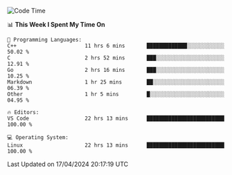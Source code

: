 
<!--START_SECTION:waka-->
![Code Time](http://img.shields.io/badge/Code%20Time-510%20hrs%2029%20mins-blue)

📊 **This Week I Spent My Time On** 

```text
💬 Programming Languages: 
C++                      11 hrs 6 mins       █████████████░░░░░░░░░░░░   50.02 % 
C                        2 hrs 52 mins       ███░░░░░░░░░░░░░░░░░░░░░░   12.91 % 
Go                       2 hrs 16 mins       ███░░░░░░░░░░░░░░░░░░░░░░   10.25 % 
Markdown                 1 hr 25 mins        ██░░░░░░░░░░░░░░░░░░░░░░░   06.39 % 
Other                    1 hr 5 mins         █░░░░░░░░░░░░░░░░░░░░░░░░   04.95 % 

🔥 Editors: 
VS Code                  22 hrs 13 mins      █████████████████████████   100.00 % 

💻 Operating System: 
Linux                    22 hrs 13 mins      █████████████████████████   100.00 % 
```


 Last Updated on 17/04/2024 20:17:19 UTC
<!--END_SECTION:waka-->
